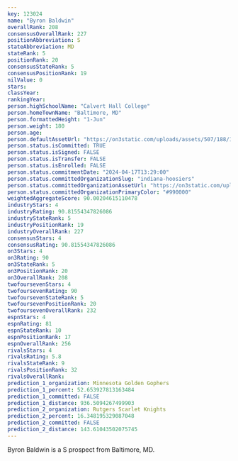 ```yaml
---
key: 123024
name: "Byron Baldwin"
overallRank: 208
consensusOverallRank: 227
positionAbbreviation: S
stateAbbreviation: MD
stateRank: 5
positionRank: 20
consensusStateRank: 5
consensusPositionRank: 19
nilValue: 0
stars: 
classYear: 
rankingYear: 
person.highSchoolName: "Calvert Hall College"
person.homeTownName: "Baltimore, MD"
person.formattedHeight: "1-Jun"
person.weight: 180
person.age: 
person.defaultAssetUrl: "https://on3static.com/uploads/assets/507/188/188507.png"
person.status.isCommitted: TRUE
person.status.isSigned: FALSE
person.status.isTransfer: FALSE
person.status.isEnrolled: FALSE
person.status.commitmentDate: "2024-04-17T13:29:00"
person.status.committedOrganizationSlug: "indiana-hoosiers"
person.status.committedOrganizationAssetUrl: "https://on3static.com/uploads/assets/973/149/149973.svg"
person.status.committedOrganizationPrimaryColor: "#990000"
weightedAggregateScore: 90.00204615110478
industryStars: 4
industryRating: 90.81554347826086
industryStateRank: 5
industryPositionRank: 19
industryOverallRank: 227
consensusStars: 4
consensusRating: 90.81554347826086
on3Stars: 4
on3Rating: 90
on3StateRank: 5
on3PositionRank: 20
on3OverallRank: 208
twofoursevenStars: 4
twofoursevenRating: 90
twofoursevenStateRank: 5
twofoursevenPositionRank: 20
twofoursevenOverallRank: 232
espnStars: 4
espnRating: 81
espnStateRank: 10
espnPositionRank: 17
espnOverallRank: 256
rivalsStars: 4
rivalsRating: 5.8
rivalsStateRank: 9
rivalsPositionRank: 32
rivalsOverallRank: 
prediction_1_organization: Minnesota Golden Gophers
prediction_1_percent: 52.653927813163484
prediction_1_committed: FALSE
prediction_1_distance: 936.5094267499903
prediction_2_organization: Rutgers Scarlet Knights
prediction_2_percent: 16.348195329087048
prediction_2_committed: FALSE
prediction_2_distance: 143.61043502075745
---
```

Byron Baldwin is a S prospect from Baltimore, MD.